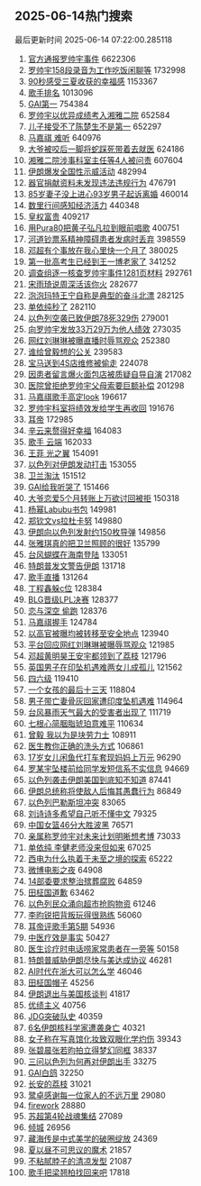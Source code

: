 ## 2025-06-14热门搜索 
最后更新时间 2025-06-14 07:22:00.285118 
1. [官方通报罗帅宇事件](https://s.weibo.com/weibo?q=%23%E5%AE%98%E6%96%B9%E9%80%9A%E6%8A%A5%E7%BD%97%E5%B8%85%E5%AE%87%E4%BA%8B%E4%BB%B6%23&t=31&band_rank=1&Refer=top) 6622306
1. [罗帅宇158段录音为工作吃饭闲聊等](https://s.weibo.com/weibo?q=%23%E7%BD%97%E5%B8%85%E5%AE%87158%E6%AE%B5%E5%BD%95%E9%9F%B3%E4%B8%BA%E5%B7%A5%E4%BD%9C%E5%90%83%E9%A5%AD%E9%97%B2%E8%81%8A%E7%AD%89%23&t=31&band_rank=4&Refer=top) 1732998
1. [90秒感受三夏收获的幸福感](https://s.weibo.com/weibo?q=%2390%E7%A7%92%E6%84%9F%E5%8F%97%E4%B8%89%E5%A4%8F%E6%94%B6%E8%8E%B7%E7%9A%84%E5%B9%B8%E7%A6%8F%E6%84%9F%23&t=31&band_rank=3&Refer=top) 1153367
1. [歌手排名](https://s.weibo.com/weibo?q=%E6%AD%8C%E6%89%8B%E6%8E%92%E5%90%8D&t=31&band_rank=2&Refer=top) 1013096
1. [GAI第一](https://s.weibo.com/weibo?q=GAI%E7%AC%AC%E4%B8%80&t=31&band_rank=5&Refer=top) 754384
1. [罗帅宇以优异成绩考入湘雅二院](https://s.weibo.com/weibo?q=%23%E7%BD%97%E5%B8%85%E5%AE%87%E4%BB%A5%E4%BC%98%E5%BC%82%E6%88%90%E7%BB%A9%E8%80%83%E5%85%A5%E6%B9%98%E9%9B%85%E4%BA%8C%E9%99%A2%23&t=31&band_rank=6&Refer=top) 652584
1. [儿子接受不了陈楚生不是第一](https://s.weibo.com/weibo?q=%23%E5%84%BF%E5%AD%90%E6%8E%A5%E5%8F%97%E4%B8%8D%E4%BA%86%E9%99%88%E6%A5%9A%E7%94%9F%E4%B8%8D%E6%98%AF%E7%AC%AC%E4%B8%80%23&t=31&band_rank=7&Refer=top) 652297
1. [马嘉祺 难听](https://s.weibo.com/weibo?q=%E9%A9%AC%E5%98%89%E7%A5%BA%20%E9%9A%BE%E5%90%AC&t=31&band_rank=8&Refer=top) 640976
1. [大爷被咬后一脚将蛇踩死带着去就医](https://s.weibo.com/weibo?q=%23%E5%A4%A7%E7%88%B7%E8%A2%AB%E5%92%AC%E5%90%8E%E4%B8%80%E8%84%9A%E5%B0%86%E8%9B%87%E8%B8%A9%E6%AD%BB%E5%B8%A6%E7%9D%80%E5%8E%BB%E5%B0%B1%E5%8C%BB%23&t=31&band_rank=16&Refer=top) 624186
1. [湘雅二院涉事科室主任等4人被问责](https://s.weibo.com/weibo?q=%23%E6%B9%98%E9%9B%85%E4%BA%8C%E9%99%A2%E6%B6%89%E4%BA%8B%E7%A7%91%E5%AE%A4%E4%B8%BB%E4%BB%BB%E7%AD%894%E4%BA%BA%E8%A2%AB%E9%97%AE%E8%B4%A3%23&t=31&band_rank=9&Refer=top) 607604
1. [伊朗爆发全国性示威活动](https://s.weibo.com/weibo?q=%23%E4%BC%8A%E6%9C%97%E7%88%86%E5%8F%91%E5%85%A8%E5%9B%BD%E6%80%A7%E7%A4%BA%E5%A8%81%E6%B4%BB%E5%8A%A8%23&t=31&band_rank=10&Refer=top) 482994
1. [器官捐献资料未发现违法违规行为](https://s.weibo.com/weibo?q=%23%E5%99%A8%E5%AE%98%E6%8D%90%E7%8C%AE%E8%B5%84%E6%96%99%E6%9C%AA%E5%8F%91%E7%8E%B0%E8%BF%9D%E6%B3%95%E8%BF%9D%E8%A7%84%E8%A1%8C%E4%B8%BA%23&t=31&band_rank=11&Refer=top) 476791
1. [85岁妻子没上进心93岁男子起诉离婚](https://s.weibo.com/weibo?q=%2385%E5%B2%81%E5%A6%BB%E5%AD%90%E6%B2%A1%E4%B8%8A%E8%BF%9B%E5%BF%8393%E5%B2%81%E7%94%B7%E5%AD%90%E8%B5%B7%E8%AF%89%E7%A6%BB%E5%A9%9A%23&t=31&band_rank=12&Refer=top) 460014
1. [数里行间感知经济活力](https://s.weibo.com/weibo?q=%23%E6%95%B0%E9%87%8C%E8%A1%8C%E9%97%B4%E6%84%9F%E7%9F%A5%E7%BB%8F%E6%B5%8E%E6%B4%BB%E5%8A%9B%23&t=31&band_rank=3&Refer=top) 440348
1. [皇权富贵](https://s.weibo.com/weibo?q=%E7%9A%87%E6%9D%83%E5%AF%8C%E8%B4%B5&t=31&band_rank=13&Refer=top) 409217
1. [用Pura80把黄子弘凡拉到眼前唱歌](https://s.weibo.com/weibo?q=%23%E7%94%A8Pura80%E6%8A%8A%E9%BB%84%E5%AD%90%E5%BC%98%E5%87%A1%E6%8B%89%E5%88%B0%E7%9C%BC%E5%89%8D%E5%94%B1%E6%AD%8C%23&t=31&band_rank=14&Refer=top) 400751
1. [河道钞票系精神障碍患者发病时丢弃](https://s.weibo.com/weibo?q=%23%E6%B2%B3%E9%81%93%E9%92%9E%E7%A5%A8%E7%B3%BB%E7%B2%BE%E7%A5%9E%E9%9A%9C%E7%A2%8D%E6%82%A3%E8%80%85%E5%8F%91%E7%97%85%E6%97%B6%E4%B8%A2%E5%BC%83%23&t=31&band_rank=15&Refer=top) 398559
1. [邓超有个事放在我心里快一个月了](https://s.weibo.com/weibo?q=%23%E9%82%93%E8%B6%85%E6%9C%89%E4%B8%AA%E4%BA%8B%E6%94%BE%E5%9C%A8%E6%88%91%E5%BF%83%E9%87%8C%E5%BF%AB%E4%B8%80%E4%B8%AA%E6%9C%88%E4%BA%86%23&t=31&band_rank=17&Refer=top) 380025
1. [第一批高考生已经到王一博老家了](https://s.weibo.com/weibo?q=%23%E7%AC%AC%E4%B8%80%E6%89%B9%E9%AB%98%E8%80%83%E7%94%9F%E5%B7%B2%E7%BB%8F%E5%88%B0%E7%8E%8B%E4%B8%80%E5%8D%9A%E8%80%81%E5%AE%B6%E4%BA%86%23&t=31&band_rank=35&Refer=top) 341252
1. [调查组逐一核查罗帅宇事件1281页材料](https://s.weibo.com/weibo?q=%23%E8%B0%83%E6%9F%A5%E7%BB%84%E9%80%90%E4%B8%80%E6%A0%B8%E6%9F%A5%E7%BD%97%E5%B8%85%E5%AE%87%E4%BA%8B%E4%BB%B61281%E9%A1%B5%E6%9D%90%E6%96%99%23&t=31&band_rank=18&Refer=top) 292761
1. [宋雨琦说周深活该你火](https://s.weibo.com/weibo?q=%E5%AE%8B%E9%9B%A8%E7%90%A6%E8%AF%B4%E5%91%A8%E6%B7%B1%E6%B4%BB%E8%AF%A5%E4%BD%A0%E7%81%AB&t=31&band_rank=19&Refer=top) 282677
1. [泡泡玛特王宁自称是典型的奋斗北漂](https://s.weibo.com/weibo?q=%23%E6%B3%A1%E6%B3%A1%E7%8E%9B%E7%89%B9%E7%8E%8B%E5%AE%81%E8%87%AA%E7%A7%B0%E6%98%AF%E5%85%B8%E5%9E%8B%E7%9A%84%E5%A5%8B%E6%96%97%E5%8C%97%E6%BC%82%23&t=31&band_rank=20&Refer=top) 282125
1. [单依纯秒了](https://s.weibo.com/weibo?q=%23%E5%8D%95%E4%BE%9D%E7%BA%AF%E7%A7%92%E4%BA%86%23&t=31&band_rank=21&Refer=top) 282110
1. [以色列空袭已致伊朗78死329伤](https://s.weibo.com/weibo?q=%23%E4%BB%A5%E8%89%B2%E5%88%97%E7%A9%BA%E8%A2%AD%E5%B7%B2%E8%87%B4%E4%BC%8A%E6%9C%9778%E6%AD%BB329%E4%BC%A4%23&t=31&band_rank=22&Refer=top) 279001
1. [向罗帅宇发放33万29万为他人绩效](https://s.weibo.com/weibo?q=%23%E5%90%91%E7%BD%97%E5%B8%85%E5%AE%87%E5%8F%91%E6%94%BE33%E4%B8%8729%E4%B8%87%E4%B8%BA%E4%BB%96%E4%BA%BA%E7%BB%A9%E6%95%88%23&t=31&band_rank=23&Refer=top) 273035
1. [网红刘琳琳被曝直播时辱骂观众](https://s.weibo.com/weibo?q=%23%E7%BD%91%E7%BA%A2%E5%88%98%E7%90%B3%E7%90%B3%E8%A2%AB%E6%9B%9D%E7%9B%B4%E6%92%AD%E6%97%B6%E8%BE%B1%E9%AA%82%E8%A7%82%E4%BC%97%23&t=31&band_rank=29&Refer=top) 252380
1. [谁给曾毅想的公关](https://s.weibo.com/weibo?q=%23%E8%B0%81%E7%BB%99%E6%9B%BE%E6%AF%85%E6%83%B3%E7%9A%84%E5%85%AC%E5%85%B3%23&t=31&band_rank=11&Refer=top) 239583
1. [宝马送到4S店维修被偷走](https://s.weibo.com/weibo?q=%23%E5%AE%9D%E9%A9%AC%E9%80%81%E5%88%B04S%E5%BA%97%E7%BB%B4%E4%BF%AE%E8%A2%AB%E5%81%B7%E8%B5%B0%23&t=31&band_rank=15&Refer=top) 224078
1. [因患者留言爆火面包店被质疑自导自演](https://s.weibo.com/weibo?q=%23%E5%9B%A0%E6%82%A3%E8%80%85%E7%95%99%E8%A8%80%E7%88%86%E7%81%AB%E9%9D%A2%E5%8C%85%E5%BA%97%E8%A2%AB%E8%B4%A8%E7%96%91%E8%87%AA%E5%AF%BC%E8%87%AA%E6%BC%94%23&t=31&band_rank=24&Refer=top) 217082
1. [医院曾拒绝罗帅宇父母索要巨额补偿](https://s.weibo.com/weibo?q=%23%E5%8C%BB%E9%99%A2%E6%9B%BE%E6%8B%92%E7%BB%9D%E7%BD%97%E5%B8%85%E5%AE%87%E7%88%B6%E6%AF%8D%E7%B4%A2%E8%A6%81%E5%B7%A8%E9%A2%9D%E8%A1%A5%E5%81%BF%23&t=31&band_rank=25&Refer=top) 201298
1. [马嘉祺歌手高定look](https://s.weibo.com/weibo?q=%23%E9%A9%AC%E5%98%89%E7%A5%BA%E6%AD%8C%E6%89%8B%E9%AB%98%E5%AE%9Alook%23&t=31&band_rank=17&Refer=top) 196617
1. [罗帅宇科室将绩效发给学生再收回](https://s.weibo.com/weibo?q=%23%E7%BD%97%E5%B8%85%E5%AE%87%E7%A7%91%E5%AE%A4%E5%B0%86%E7%BB%A9%E6%95%88%E5%8F%91%E7%BB%99%E5%AD%A6%E7%94%9F%E5%86%8D%E6%94%B6%E5%9B%9E%23&t=31&band_rank=26&Refer=top) 191676
1. [耳帝](https://s.weibo.com/weibo?q=%E8%80%B3%E5%B8%9D&t=31&band_rank=27&Refer=top) 172985
1. [辛云来赘得好幸福](https://s.weibo.com/weibo?q=%E8%BE%9B%E4%BA%91%E6%9D%A5%E8%B5%98%E5%BE%97%E5%A5%BD%E5%B9%B8%E7%A6%8F&t=31&band_rank=28&Refer=top) 164083
1. [歌手 云端](https://s.weibo.com/weibo?q=%E6%AD%8C%E6%89%8B%20%E4%BA%91%E7%AB%AF&t=31&band_rank=29&Refer=top) 162033
1. [王菲 光之翼](https://s.weibo.com/weibo?q=%E7%8E%8B%E8%8F%B2%20%E5%85%89%E4%B9%8B%E7%BF%BC&t=31&band_rank=30&Refer=top) 154091
1. [以色列对伊朗发动打击](https://s.weibo.com/weibo?q=%23%E4%BB%A5%E8%89%B2%E5%88%97%E5%AF%B9%E4%BC%8A%E6%9C%97%E5%8F%91%E5%8A%A8%E6%89%93%E5%87%BB%23&t=31&band_rank=31&Refer=top) 153055
1. [卫兰淘汰](https://s.weibo.com/weibo?q=%23%E5%8D%AB%E5%85%B0%E6%B7%98%E6%B1%B0%23&t=31&band_rank=32&Refer=top) 151512
1. [GAI给我听哭了](https://s.weibo.com/weibo?q=GAI%E7%BB%99%E6%88%91%E5%90%AC%E5%93%AD%E4%BA%86&t=31&band_rank=33&Refer=top) 151466
1. [大爷恋爱5个月转账上万欲讨回被拒](https://s.weibo.com/weibo?q=%23%E5%A4%A7%E7%88%B7%E6%81%8B%E7%88%B15%E4%B8%AA%E6%9C%88%E8%BD%AC%E8%B4%A6%E4%B8%8A%E4%B8%87%E6%AC%B2%E8%AE%A8%E5%9B%9E%E8%A2%AB%E6%8B%92%23&t=31&band_rank=20&Refer=top) 150318
1. [杨幂Labubu书包](https://s.weibo.com/weibo?q=%23%E6%9D%A8%E5%B9%82Labubu%E4%B9%A6%E5%8C%85%23&t=31&band_rank=34&Refer=top) 149981
1. [郑钦文vs拉杜卡努](https://s.weibo.com/weibo?q=%23%E9%83%91%E9%92%A6%E6%96%87vs%E6%8B%89%E6%9D%9C%E5%8D%A1%E5%8A%AA%23&t=31&band_rank=35&Refer=top) 149880
1. [伊朗向以色列发射约150枚导弹](https://s.weibo.com/weibo?q=%23%E4%BC%8A%E6%9C%97%E5%90%91%E4%BB%A5%E8%89%B2%E5%88%97%E5%8F%91%E5%B0%84%E7%BA%A6150%E6%9E%9A%E5%AF%BC%E5%BC%B9%23&t=31&band_rank=15&Refer=top) 149856
1. [张雅琪真的把卫兰照顾的很好](https://s.weibo.com/weibo?q=%E5%BC%A0%E9%9B%85%E7%90%AA%E7%9C%9F%E7%9A%84%E6%8A%8A%E5%8D%AB%E5%85%B0%E7%85%A7%E9%A1%BE%E7%9A%84%E5%BE%88%E5%A5%BD&t=31&band_rank=19&Refer=top) 135799
1. [台风蝴蝶在海南登陆](https://s.weibo.com/weibo?q=%23%E5%8F%B0%E9%A3%8E%E8%9D%B4%E8%9D%B6%E5%9C%A8%E6%B5%B7%E5%8D%97%E7%99%BB%E9%99%86%23&t=31&band_rank=36&Refer=top) 133051
1. [特朗普发文警告伊朗](https://s.weibo.com/weibo?q=%23%E7%89%B9%E6%9C%97%E6%99%AE%E5%8F%91%E6%96%87%E8%AD%A6%E5%91%8A%E4%BC%8A%E6%9C%97%23&t=31&band_rank=38&Refer=top) 131718
1. [歌手直播](https://s.weibo.com/weibo?q=%E6%AD%8C%E6%89%8B%E7%9B%B4%E6%92%AD&t=31&band_rank=37&Refer=top) 131264
1. [丁程鑫躲c位](https://s.weibo.com/weibo?q=%E4%B8%81%E7%A8%8B%E9%91%AB%E8%BA%B2c%E4%BD%8D&t=31&band_rank=39&Refer=top) 128384
1. [BLG晋级LPL决赛](https://s.weibo.com/weibo?q=%23BLG%E6%99%8B%E7%BA%A7LPL%E5%86%B3%E8%B5%9B%23&t=31&band_rank=40&Refer=top) 128377
1. [恋与深空 偷跑](https://s.weibo.com/weibo?q=%E6%81%8B%E4%B8%8E%E6%B7%B1%E7%A9%BA%20%E5%81%B7%E8%B7%91&t=31&band_rank=41&Refer=top) 128376
1. [马嘉祺握手](https://s.weibo.com/weibo?q=%E9%A9%AC%E5%98%89%E7%A5%BA%E6%8F%A1%E6%89%8B&t=31&band_rank=42&Refer=top) 124784
1. [以高官被曝均被转移至安全地点](https://s.weibo.com/weibo?q=%23%E4%BB%A5%E9%AB%98%E5%AE%98%E8%A2%AB%E6%9B%9D%E5%9D%87%E8%A2%AB%E8%BD%AC%E7%A7%BB%E8%87%B3%E5%AE%89%E5%85%A8%E5%9C%B0%E7%82%B9%23&t=31&band_rank=25&Refer=top) 123940
1. [平台回应网红刘琳琳被曝辱骂观众](https://s.weibo.com/weibo?q=%23%E5%B9%B3%E5%8F%B0%E5%9B%9E%E5%BA%94%E7%BD%91%E7%BA%A2%E5%88%98%E7%90%B3%E7%90%B3%E8%A2%AB%E6%9B%9D%E8%BE%B1%E9%AA%82%E8%A7%82%E4%BC%97%23&t=31&band_rank=31&Refer=top) 121985
1. [邓超黄明昊王安宇都领到了荔枝](https://s.weibo.com/weibo?q=%E9%82%93%E8%B6%85%E9%BB%84%E6%98%8E%E6%98%8A%E7%8E%8B%E5%AE%89%E5%AE%87%E9%83%BD%E9%A2%86%E5%88%B0%E4%BA%86%E8%8D%94%E6%9E%9D&t=31&band_rank=43&Refer=top) 121796
1. [英国男子在印坠机遇难两女儿成孤儿](https://s.weibo.com/weibo?q=%23%E8%8B%B1%E5%9B%BD%E7%94%B7%E5%AD%90%E5%9C%A8%E5%8D%B0%E5%9D%A0%E6%9C%BA%E9%81%87%E9%9A%BE%E4%B8%A4%E5%A5%B3%E5%84%BF%E6%88%90%E5%AD%A4%E5%84%BF%23&t=31&band_rank=14&Refer=top) 121562
1. [四六级](https://s.weibo.com/weibo?q=%E5%9B%9B%E5%85%AD%E7%BA%A7&t=31&band_rank=44&Refer=top) 119410
1. [一个女孩的最后十三天](https://s.weibo.com/weibo?q=%23%E4%B8%80%E4%B8%AA%E5%A5%B3%E5%AD%A9%E7%9A%84%E6%9C%80%E5%90%8E%E5%8D%81%E4%B8%89%E5%A4%A9%23&t=31&band_rank=45&Refer=top) 118804
1. [男子带亡妻骨灰回家遭印度坠机遇难](https://s.weibo.com/weibo?q=%23%E7%94%B7%E5%AD%90%E5%B8%A6%E4%BA%A1%E5%A6%BB%E9%AA%A8%E7%81%B0%E5%9B%9E%E5%AE%B6%E9%81%AD%E5%8D%B0%E5%BA%A6%E5%9D%A0%E6%9C%BA%E9%81%87%E9%9A%BE%23&t=31&band_rank=46&Refer=top) 114964
1. [台风暴雨天气最大的受害者出现了](https://s.weibo.com/weibo?q=%23%E5%8F%B0%E9%A3%8E%E6%9A%B4%E9%9B%A8%E5%A4%A9%E6%B0%94%E6%9C%80%E5%A4%A7%E7%9A%84%E5%8F%97%E5%AE%B3%E8%80%85%E5%87%BA%E7%8E%B0%E4%BA%86%23&t=31&band_rank=47&Refer=top) 111719
1. [七根心简胭脂琥珀意难平](https://s.weibo.com/weibo?q=%E4%B8%83%E6%A0%B9%E5%BF%83%E7%AE%80%E8%83%AD%E8%84%82%E7%90%A5%E7%8F%80%E6%84%8F%E9%9A%BE%E5%B9%B3&t=31&band_rank=48&Refer=top) 110634
1. [曾毅 我以为是块劳力士](https://s.weibo.com/weibo?q=%E6%9B%BE%E6%AF%85%20%E6%88%91%E4%BB%A5%E4%B8%BA%E6%98%AF%E5%9D%97%E5%8A%B3%E5%8A%9B%E5%A3%AB&t=31&band_rank=49&Refer=top) 108911
1. [医生教你正确的洗头方式](https://s.weibo.com/weibo?q=%23%E5%8C%BB%E7%94%9F%E6%95%99%E4%BD%A0%E6%AD%A3%E7%A1%AE%E7%9A%84%E6%B4%97%E5%A4%B4%E6%96%B9%E5%BC%8F%23&t=31&band_rank=50&Refer=top) 106861
1. [17岁女儿闲鱼代打车套现妈妈上万元](https://s.weibo.com/weibo?q=%2317%E5%B2%81%E5%A5%B3%E5%84%BF%E9%97%B2%E9%B1%BC%E4%BB%A3%E6%89%93%E8%BD%A6%E5%A5%97%E7%8E%B0%E5%A6%88%E5%A6%88%E4%B8%8A%E4%B8%87%E5%85%83%23&t=31&band_rank=32&Refer=top) 96290
1. [罗某宇坠楼前给同学发短信系不实信息](https://s.weibo.com/weibo?q=%23%E7%BD%97%E6%9F%90%E5%AE%87%E5%9D%A0%E6%A5%BC%E5%89%8D%E7%BB%99%E5%90%8C%E5%AD%A6%E5%8F%91%E7%9F%AD%E4%BF%A1%E7%B3%BB%E4%B8%8D%E5%AE%9E%E4%BF%A1%E6%81%AF%23&t=31&band_rank=31&Refer=top) 94669
1. [以色列袭击伊朗美国到底知不知道](https://s.weibo.com/weibo?q=%23%E4%BB%A5%E8%89%B2%E5%88%97%E8%A2%AD%E5%87%BB%E4%BC%8A%E6%9C%97%E7%BE%8E%E5%9B%BD%E5%88%B0%E5%BA%95%E7%9F%A5%E4%B8%8D%E7%9F%A5%E9%81%93%23&t=31&band_rank=13&Refer=top) 87441
1. [伊朗总统称将使敌人后悔其愚蠢行为](https://s.weibo.com/weibo?q=%23%E4%BC%8A%E6%9C%97%E6%80%BB%E7%BB%9F%E7%A7%B0%E5%B0%86%E4%BD%BF%E6%95%8C%E4%BA%BA%E5%90%8E%E6%82%94%E5%85%B6%E6%84%9A%E8%A0%A2%E8%A1%8C%E4%B8%BA%23&t=31&band_rank=35&Refer=top) 86849
1. [以色列巴勒斯坦冲突](https://s.weibo.com/weibo?q=%23%E4%BB%A5%E8%89%B2%E5%88%97%E5%B7%B4%E5%8B%92%E6%96%AF%E5%9D%A6%E5%86%B2%E7%AA%81%23&t=31&band_rank=16&Refer=top) 83065
1. [刘诗诗多希望自己听不懂中文](https://s.weibo.com/weibo?q=%E5%88%98%E8%AF%97%E8%AF%97%E5%A4%9A%E5%B8%8C%E6%9C%9B%E8%87%AA%E5%B7%B1%E5%90%AC%E4%B8%8D%E6%87%82%E4%B8%AD%E6%96%87&t=31&band_rank=20&Refer=top) 79325
1. [中国女篮46分大胜波黑](https://s.weibo.com/weibo?q=%23%E4%B8%AD%E5%9B%BD%E5%A5%B3%E7%AF%AE46%E5%88%86%E5%A4%A7%E8%83%9C%E6%B3%A2%E9%BB%91%23&t=31&band_rank=40&Refer=top) 76571
1. [亲属称罗帅宇对未来计划明晰想考博](https://s.weibo.com/weibo?q=%23%E4%BA%B2%E5%B1%9E%E7%A7%B0%E7%BD%97%E5%B8%85%E5%AE%87%E5%AF%B9%E6%9C%AA%E6%9D%A5%E8%AE%A1%E5%88%92%E6%98%8E%E6%99%B0%E6%83%B3%E8%80%83%E5%8D%9A%23&t=31&band_rank=21&Refer=top) 73033
1. [单依纯 李健老师没来但如来](https://s.weibo.com/weibo?q=%E5%8D%95%E4%BE%9D%E7%BA%AF%20%E6%9D%8E%E5%81%A5%E8%80%81%E5%B8%88%E6%B2%A1%E6%9D%A5%E4%BD%86%E5%A6%82%E6%9D%A5&t=31&band_rank=47&Refer=top) 67025
1. [西电为什么执着于未至之境的探索](https://s.weibo.com/weibo?q=%E8%A5%BF%E7%94%B5%E4%B8%BA%E4%BB%80%E4%B9%88%E6%89%A7%E7%9D%80%E4%BA%8E%E6%9C%AA%E8%87%B3%E4%B9%8B%E5%A2%83%E7%9A%84%E6%8E%A2%E7%B4%A2&t=31&band_rank=25&Refer=top) 65222
1. [微博电影之夜](https://s.weibo.com/weibo?q=%E5%BE%AE%E5%8D%9A%E7%94%B5%E5%BD%B1%E4%B9%8B%E5%A4%9C&t=31&band_rank=44&Refer=top) 64908
1. [14部委要求整治殡葬腐败](https://s.weibo.com/weibo?q=%2314%E9%83%A8%E5%A7%94%E8%A6%81%E6%B1%82%E6%95%B4%E6%B2%BB%E6%AE%A1%E8%91%AC%E8%85%90%E8%B4%A5%23&t=31&band_rank=36&Refer=top) 64859
1. [田柾国道歉](https://s.weibo.com/weibo?q=%23%E7%94%B0%E6%9F%BE%E5%9B%BD%E9%81%93%E6%AD%89%23&t=31&band_rank=32&Refer=top) 63462
1. [以色列民众涌向超市抢购物资](https://s.weibo.com/weibo?q=%23%E4%BB%A5%E8%89%B2%E5%88%97%E6%B0%91%E4%BC%97%E6%B6%8C%E5%90%91%E8%B6%85%E5%B8%82%E6%8A%A2%E8%B4%AD%E7%89%A9%E8%B5%84%23&t=31&band_rank=34&Refer=top) 61246
1. [李昀锐把背叛玩得很熟练](https://s.weibo.com/weibo?q=%E6%9D%8E%E6%98%80%E9%94%90%E6%8A%8A%E8%83%8C%E5%8F%9B%E7%8E%A9%E5%BE%97%E5%BE%88%E7%86%9F%E7%BB%83&t=31&band_rank=49&Refer=top) 56060
1. [耳帝评歌手第5期](https://s.weibo.com/weibo?q=%E8%80%B3%E5%B8%9D%E8%AF%84%E6%AD%8C%E6%89%8B%E7%AC%AC5%E6%9C%9F&t=31&band_rank=30&Refer=top) 54936
1. [中医疗效是事实](https://s.weibo.com/weibo?q=%E4%B8%AD%E5%8C%BB%E7%96%97%E6%95%88%E6%98%AF%E4%BA%8B%E5%AE%9E&t=31&band_rank=40&Refer=top) 50427
1. [医生诊疗时电话唠家常患者在一旁等](https://s.weibo.com/weibo?q=%23%E5%8C%BB%E7%94%9F%E8%AF%8A%E7%96%97%E6%97%B6%E7%94%B5%E8%AF%9D%E5%94%A0%E5%AE%B6%E5%B8%B8%E6%82%A3%E8%80%85%E5%9C%A8%E4%B8%80%E6%97%81%E7%AD%89%23&t=31&band_rank=32&Refer=top) 50158
1. [特朗普威胁伊朗尽快与美达成协议](https://s.weibo.com/weibo?q=%23%E7%89%B9%E6%9C%97%E6%99%AE%E5%A8%81%E8%83%81%E4%BC%8A%E6%9C%97%E5%B0%BD%E5%BF%AB%E4%B8%8E%E7%BE%8E%E8%BE%BE%E6%88%90%E5%8D%8F%E8%AE%AE%23&t=31&band_rank=24&Refer=top) 46281
1. [AI时代在浙大可以怎么学](https://s.weibo.com/weibo?q=AI%E6%97%B6%E4%BB%A3%E5%9C%A8%E6%B5%99%E5%A4%A7%E5%8F%AF%E4%BB%A5%E6%80%8E%E4%B9%88%E5%AD%A6&t=31&band_rank=25&Refer=top) 46046
1. [田柾国帽子](https://s.weibo.com/weibo?q=%E7%94%B0%E6%9F%BE%E5%9B%BD%E5%B8%BD%E5%AD%90&t=31&band_rank=45&Refer=top) 45256
1. [伊朗退出与美国核谈判](https://s.weibo.com/weibo?q=%23%E4%BC%8A%E6%9C%97%E9%80%80%E5%87%BA%E4%B8%8E%E7%BE%8E%E5%9B%BD%E6%A0%B8%E8%B0%88%E5%88%A4%23&t=31&band_rank=39&Refer=top) 41817
1. [优绩主义](https://s.weibo.com/weibo?q=%E4%BC%98%E7%BB%A9%E4%B8%BB%E4%B9%89&t=31&band_rank=39&Refer=top) 40756
1. [JDG突破队史](https://s.weibo.com/weibo?q=%23JDG%E7%AA%81%E7%A0%B4%E9%98%9F%E5%8F%B2%23&t=31&band_rank=40&Refer=top) 40359
1. [6名伊朗核科学家遭袭身亡](https://s.weibo.com/weibo?q=%236%E5%90%8D%E4%BC%8A%E6%9C%97%E6%A0%B8%E7%A7%91%E5%AD%A6%E5%AE%B6%E9%81%AD%E8%A2%AD%E8%BA%AB%E4%BA%A1%23&t=31&band_rank=38&Refer=top) 40321
1. [女子称在写真馆化妆致双眼化学灼伤](https://s.weibo.com/weibo?q=%23%E5%A5%B3%E5%AD%90%E7%A7%B0%E5%9C%A8%E5%86%99%E7%9C%9F%E9%A6%86%E5%8C%96%E5%A6%86%E8%87%B4%E5%8F%8C%E7%9C%BC%E5%8C%96%E5%AD%A6%E7%81%BC%E4%BC%A4%23&t=31&band_rank=43&Refer=top) 39343
1. [张碧晨张若昀拍立得梦幻同框](https://s.weibo.com/weibo?q=%E5%BC%A0%E7%A2%A7%E6%99%A8%E5%BC%A0%E8%8B%A5%E6%98%80%E6%8B%8D%E7%AB%8B%E5%BE%97%E6%A2%A6%E5%B9%BB%E5%90%8C%E6%A1%86&t=31&band_rank=32&Refer=top) 38337
1. [三问以色列为何再对伊朗出手](https://s.weibo.com/weibo?q=%23%E4%B8%89%E9%97%AE%E4%BB%A5%E8%89%B2%E5%88%97%E4%B8%BA%E4%BD%95%E5%86%8D%E5%AF%B9%E4%BC%8A%E6%9C%97%E5%87%BA%E6%89%8B%23&t=31&band_rank=34&Refer=top) 33275
1. [GAI白鸽](https://s.weibo.com/weibo?q=GAI%E7%99%BD%E9%B8%BD&t=31&band_rank=39&Refer=top) 32250
1. [长安的荔枝](https://s.weibo.com/weibo?q=%E9%95%BF%E5%AE%89%E7%9A%84%E8%8D%94%E6%9E%9D&t=31&band_rank=41&Refer=top) 31021
1. [鹭卓感谢每一位家人的不远万里](https://s.weibo.com/weibo?q=%23%E9%B9%AD%E5%8D%93%E6%84%9F%E8%B0%A2%E6%AF%8F%E4%B8%80%E4%BD%8D%E5%AE%B6%E4%BA%BA%E7%9A%84%E4%B8%8D%E8%BF%9C%E4%B8%87%E9%87%8C%23&t=31&band_rank=42&Refer=top) 29080
1. [firework](https://s.weibo.com/weibo?q=firework&t=31&band_rank=43&Refer=top) 28880
1. [苏超第4轮战魂集结](https://s.weibo.com/weibo?q=%23%E8%8B%8F%E8%B6%85%E7%AC%AC4%E8%BD%AE%E6%88%98%E9%AD%82%E9%9B%86%E7%BB%93%23&t=31&band_rank=32&Refer=top) 27089
1. [倾城](https://s.weibo.com/weibo?q=%E5%80%BE%E5%9F%8E&t=31&band_rank=47&Refer=top) 26956
1. [藏海传是中式美学的破圈绽放](https://s.weibo.com/weibo?q=%23%E8%97%8F%E6%B5%B7%E4%BC%A0%E6%98%AF%E4%B8%AD%E5%BC%8F%E7%BE%8E%E5%AD%A6%E7%9A%84%E7%A0%B4%E5%9C%88%E7%BB%BD%E6%94%BE%23&t=31&band_rank=46&Refer=top) 24369
1. [夏以昼不可思议的魔术](https://s.weibo.com/weibo?q=%E5%A4%8F%E4%BB%A5%E6%98%BC%E4%B8%8D%E5%8F%AF%E6%80%9D%E8%AE%AE%E7%9A%84%E9%AD%94%E6%9C%AF&t=31&band_rank=40&Refer=top) 21857
1. [不粘腻脖子的清凉发型](https://s.weibo.com/weibo?q=%E4%B8%8D%E7%B2%98%E8%85%BB%E8%84%96%E5%AD%90%E7%9A%84%E6%B8%85%E5%87%89%E5%8F%91%E5%9E%8B&t=31&band_rank=40&Refer=top) 21087
1. [歌手把梁翘柏找回来吧](https://s.weibo.com/weibo?q=%23%E6%AD%8C%E6%89%8B%E6%8A%8A%E6%A2%81%E7%BF%98%E6%9F%8F%E6%89%BE%E5%9B%9E%E6%9D%A5%E5%90%A7%23&t=31&band_rank=48&Refer=top) 17818
